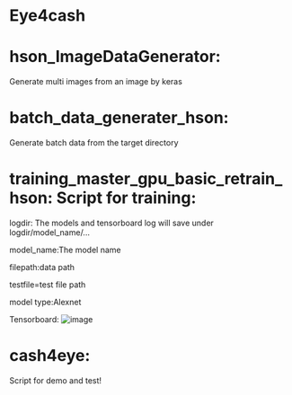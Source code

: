 # Eye4cash

# hson_ImageDataGenerator:

Generate multi images from an image by keras

# batch_data_generater_hson:

Generate batch data from the target directory

# training_master_gpu_basic_retrain_hson: Script for training:

logdir: The models and tensorboard log will save under logdir/model_name/...

model_name:The model name

filepath:data path

testfile=test file path

model type:Alexnet

Tensorboard:
![image](DR_Sample_Codes_for_Training/samplecode/batch_data_generator/format.png?raw=true)

# cash4eye:

Script for demo and test!
